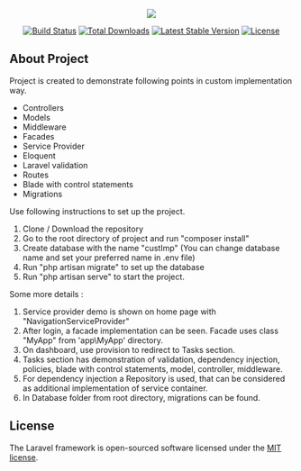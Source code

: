 <p align="center"><img src="https://laravel.com/assets/img/components/logo-laravel.svg"></p>

<p align="center">
<a href="https://travis-ci.org/laravel/framework"><img src="https://travis-ci.org/laravel/framework.svg" alt="Build Status"></a>
<a href="https://packagist.org/packages/laravel/framework"><img src="https://poser.pugx.org/laravel/framework/d/total.svg" alt="Total Downloads"></a>
<a href="https://packagist.org/packages/laravel/framework"><img src="https://poser.pugx.org/laravel/framework/v/stable.svg" alt="Latest Stable Version"></a>
<a href="https://packagist.org/packages/laravel/framework"><img src="https://poser.pugx.org/laravel/framework/license.svg" alt="License"></a>
</p>

## About Project

Project is created to demonstrate following points in custom implementation way.
- Controllers
- Models
- Middleware
- Facades
- Service Provider
- Eloquent
- Laravel validation
- Routes
- Blade with control statements
- Migrations

Use following instructions to set up the project. 

1. Clone / Download the repository
2. Go to the root directory of project and run "composer install"
3. Create database with the name "custImp" (You can change database name and set your preferred name in .env file)
4. Run "php artisan migrate" to set up the database
5. Run "php artisan serve" to start the project.

Some more details :

1. Service provider demo is shown on home page with "NavigationServiceProvider"
2. After login, a facade implementation can be seen. Facade uses class "MyApp" from 'app\MyApp\' directory.
3. On dashboard, use provision to redirect to Tasks section. 
4. Tasks section has demonstration of validation, dependency injection, policies, blade with control statements, model, controller, middleware.
5. For dependency injection a Repository is used, that can be considered as additional implementation of service container.
6. In Database folder from root directory, migrations can be found.

## License

The Laravel framework is open-sourced software licensed under the [MIT license](https://opensource.org/licenses/MIT).
